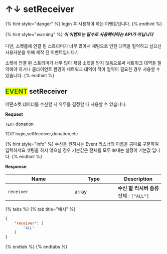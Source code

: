 # ↑↓ setReceiver

{% hint style="danger" %}
login 후 사용해야 하는 이벤트입니다.
{% endhint %}

{% hint style="warning" %}
_**이 이벤트는 필수로 사용해야하는 API가 아닙니다**_\
\
다만, 소켓룸에 연결 된 스트리머가 너무 많아서 채팅으로 인한 대역을 절약하고 싶으신 사용자분을 위해 제작 된 이벤트입니다.\


소켓에 연결 된 스트리머가 너무 많아 채팅 소켓을 받지 않음으로써 네트워크 대역을 절약해야 하거나 클라이언트 환경이 네트워크 대역이 작아 절약이 필요한 경우 사용할 수 있습니다.
{% endhint %}

## <mark style="color:green;">EVENT</mark>  setReceiver

어떤소켓 데이터를 수신할 지 유무를 결정할 때 사용할 수 있습니다.

**Request**

`TEXT` donation

`TEXT` login,setReceiver,donation,etc

{% hint style="info" %}
수신을 원하시는 Event 리스너의 이름을 콤마로 구분하여 입력하세요 셋팅을 하지 않으실 경우 기본값은 전체를 모두 보내는 설정이 기본값 입니다.
{% endhint %}



**Response**

<table><thead><tr><th width="197">Name</th><th width="122">Type</th><th>Description</th></tr></thead><tbody><tr><td><code>receiver</code></td><td>array</td><td><strong>수신 할 리시버 종류</strong><br>전체 : <code>["ALL"]</code></td></tr></tbody></table>

{% tabs %}
{% tab title="예시" %}
```json
{
    "receiver": [
        "ALL"
    ]
}
```
{% endtab %}
{% endtabs %}

